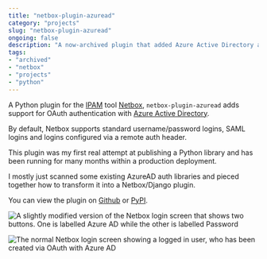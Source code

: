 ```yaml
---
title: "netbox-plugin-azuread"
category: "projects"
slug: "netbox-plugin-azuread"
ongoing: false
description: "A now-archived plugin that added Azure Active Directory authentication to Netbox"
tags:
- "archived"
- "netbox"
- "projects"
- "python"
---
```


A Python plugin for the [IPAM](https://docs.microsoft.com/en-us/windows-server/networking/technologies/ipam/ipam-top) tool [Netbox](https://github.com/netbox-community/netbox), `netbox-plugin-azuread` adds support for OAuth authentication with [Azure Active Directory](https://azure.microsoft.com/en-us/services/active-directory/).

By default, Netbox supports standard username/password logins, SAML logins and logins configured via a remote auth header.

This plugin was my first real attempt at publishing a Python library and has been running for many months within a production deployment.

I mostly just scanned some existing AzureAD auth libraries and pieced together how to transform it into a Netbox/Django plugin.

You can view the plugin on [Github](https://github.com/marcus-crane/netbox-plugin-azuread) or [PyPI](https://pypi.org/project/netbox-plugin-azuread/).

![A slightly modified version of the Netbox login screen that shows two buttons. One is labelled Azure AD while the other is labelled Password](https://cdn.utf9k.net/projects/netbox-plugin-azuread/netbox-login.png)

![The normal Netbox login screen showing a logged in user, who has been created via OAuth with Azure AD](https://cdn.utf9k.net/projects/netbox-plugin-azuread/netbox-profile.png)
